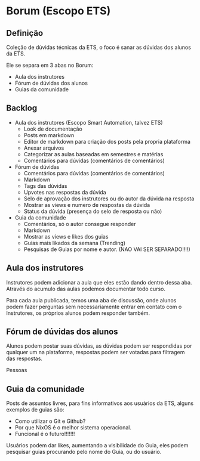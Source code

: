 # Borum (Escopo ETS)

## Definição

Coleção de dúvidas técnicas da ETS, o foco é sanar as dúvidas dos alunos da ETS.

Ele se separa em 3 abas no Borum:

- Aula dos instrutores
- Fórum de dúvidas dos alunos
- Guias da comunidade

## Backlog

- Aula dos instrutores (Escopo Smart Automation, talvez ETS)
    - Look de documentação
    - Posts em markdown
    - Editor de markdown para criação dos posts pela propria plataforma
    - Anexar arquivos
    - Categorizar as aulas baseadas em semestres e matérias
    - Comentários para dúvidas (comentários de comentários)
- Fórum de dúvidas
    - Comentários para dúvidas (comentários de comentários)
    - Markdown
    - Tags das dúvidas
    - Upvotes nas respostas da dúvida
    - Selo de aprovação dos instrutores ou do autor da dúvida na resposta
    - Mostrar as views e numero de respostas da dúvida
    - Status da dúvida (presença do selo de resposta ou não)
- Guia da comunidade
    - Comentários, só o autor consegue responder
    - Markdown
    - Mostrar as views e likes dos guias
    - Guias mais likados da semana (Trending)
    - Pesquisas de Guias por nome e autor. (NAO VAI SER SEPARADO!!!!)

## Aula dos instrutores

Instrutores podem adicionar a aula que eles estão dando dentro dessa aba. Através do acumulo das aulas podemos documentar todo curso.

Para cada aula publicada, temos uma aba de discussão, onde alunos podem fazer perguntas sem necessariamente entrar em contato com o Instrutores, os próprios alunos podem responder também.

## Fórum de dúvidas dos alunos

Alunos podem postar suas dúvidas, as dúvidas podem ser respondidas por qualquer um na plataforma, respostas podem ser votadas para filtragem das respostas.

Pessoas 

## Guia da comunidade

Posts de assuntos livres, para fins informativos aos usuários da ETS, alguns exemplos de guias são:

- Como utilizar o Git e Github?
- Por que NixOS é o melhor sistema operacional.
- Funcional é o futuro!!!!!!!

Usuários podem dar likes, aumentando a visibilidade do Guia, eles podem pesquisar guias procurando pelo nome do Guia, ou do usuário.